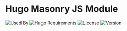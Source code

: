 # Hugo Masonry JS Module

[![Used By](https://flat.badgen.net/github/dependents-repo/hugomods/masonry-js?icon=github&label=used+by&color=green)](https://github.com/hugomods/masonry-js/network/dependents)
![Hugo Requirements](https://img.shields.io/badge/dynamic/json?color=important&label=requirements&query=requirements&logo=hugo&style=flat-square&url=https://api.razonyang.com/v1/hugo/modules/github.com/hugomods/masonry-js)
[![License](https://flat.badgen.net/github/license/hugomods/masonry-js)](https://github.com/hugomods/masonry-js/blob/main/LICENSE)
[![Version](https://flat.badgen.net/github/tag/hugomods/masonry-js)](https://github.com/hugomods/masonry-js/tags)
